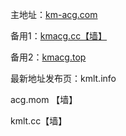 <html>
<head>
</head>
<body>
<p>主地址：<a href="https://km-acg.com/" target="_blank" rel="noopener">km-acg.com</a></p>
<p>备用1：<a href="https://kmacg.cc/" target="_blank" rel="noopener">kmacg.cc【墙】</a></p>
<p>备用2：<a href="http://kmacg.top/" target="_blank" rel="noopener">kmacg.top</a></p>
<p>最新地址发布页：kmlt.info</p>
<p>acg.mom 【墙】</p>
<p>kmlt.cc【墙】</p>
</body>
</html>
